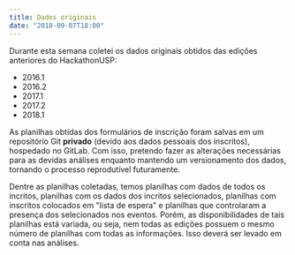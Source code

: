```yaml
---
title: Dados originais
date: "2018-09-07T18:00"
---
```


Durante esta semana coletei os dados originais obtidos das edições anteriores do HackathonUSP:

- 2016.1
- 2016.2
- 2017.1
- 2017.2
- 2018.1

As planilhas obtidas dos formulários de inscrição foram salvas em um repositório Git **privado** (devido aos dados pessoais dos inscritos), hospedado no GitLab. Com isso, pretendo fazer as alterações necessárias para as devidas análises enquanto mantendo um versionamento dos dados, tornando o processo reprodutível futuramente.

Dentre as planilhas coletadas, temos planilhas com dados de todos os incritos, planilhas com os dados dos incritos selecionados, planilhas com inscritos colocados em "lista de espera" e planilhas que controlaram a presença dos selecionados nos eventos. Porém, as disponibilidades de tais planilhas está variada, ou seja, nem todas as edições possuem o mesmo número de planilhas com todas as informações. Isso deverá ser levado em conta nas análises.

